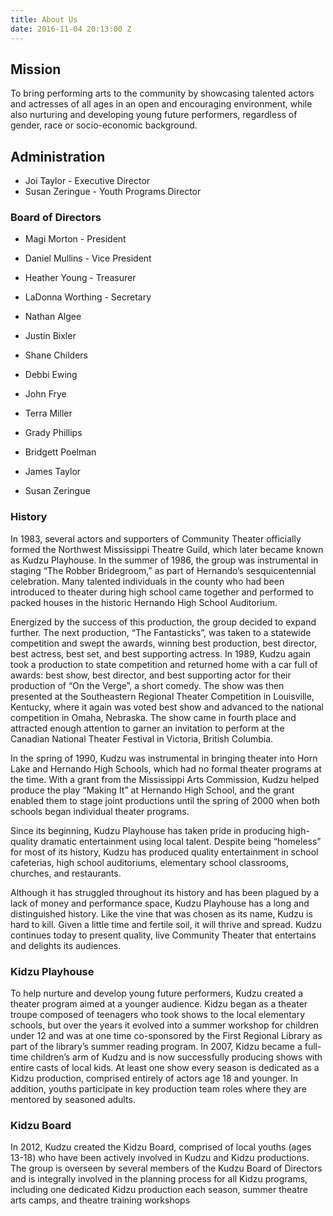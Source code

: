 ```yaml
---
title: About Us
date: 2016-11-04 20:13:00 Z
---
```


## Mission
To bring performing arts to the community by showcasing talented actors and actresses of all ages in an open and encouraging environment, while also nurturing and developing young future performers, regardless of gender, race or socio-economic background.

## Administration

* Joi Taylor - Executive Director
* Susan Zeringue - Youth Programs Director

### Board of Directors
* Magi Morton - President
* Daniel Mullins - Vice President
* Heather Young - Treasurer
* LaDonna Worthing - Secretary

* Nathan Algee
* Justin Bixler
* Shane Childers
* Debbi Ewing
* John Frye
* Terra Miller
* Grady Phillips
* Bridgett Poelman
* James Taylor
* Susan Zeringue

### History

In 1983, several actors and supporters of Community Theater officially formed the Northwest Mississippi Theatre Guild, which later became known as Kudzu Playhouse.  In the summer of 1986, the group was instrumental in staging “The Robber Bridegroom,” as part of Hernando’s sesquicentennial celebration. Many talented individuals in the county who had been introduced to theater during high school came together and performed to packed houses in the historic Hernando High School Auditorium.

Energized by the success of this production, the group decided to expand further.  The next production, “The Fantasticks”, was taken to a statewide competition and swept the awards, winning best production, best director, best actress, best set, and best supporting actress. In 1989, Kudzu again took a production to state competition and returned home with a car full of awards: best show, best director, and best supporting actor for their production of “On the Verge”, a short comedy. The show was then presented at the Southeastern Regional Theater Competition in Louisville, Kentucky, where it again was voted best show and advanced to the national competition in Omaha, Nebraska. The show came in fourth place and attracted enough attention to garner an invitation to perform at the Canadian National Theater Festival in Victoria, British Columbia.

In the spring of 1990, Kudzu was instrumental in bringing theater into Horn Lake and Hernando High Schools, which had no formal theater programs at the time. With a grant from the Mississippi Arts Commission, Kudzu helped produce the play “Making It” at Hernando High School, and the grant enabled them to stage joint productions until the spring of 2000 when both schools began individual theater programs.

Since its beginning, Kudzu Playhouse has taken pride in producing high-quality dramatic entertainment using local talent. Despite being “homeless” for most of its history, Kudzu has produced quality entertainment in school cafeterias, high school auditoriums, elementary school classrooms, churches, and restaurants.

Although it has struggled throughout its history and has been plagued by a lack of money and performance space, Kudzu Playhouse has a long and distinguished history. Like the vine that was chosen as its name, Kudzu is hard to kill. Given a little time and fertile soil, it will thrive and spread. Kudzu continues today to present quality, live Community Theater that entertains and delights its audiences.

### Kidzu Playhouse

To help nurture and develop young future performers, Kudzu created a theater program aimed at a younger audience. Kidzu began as a theater troupe composed of teenagers who took shows to the local elementary schools, but over the years it evolved into a summer workshop for children under 12 and was at one time co-sponsored by the First Regional Library as part of the library’s summer reading program. In 2007, Kidzu became a full-time children’s arm of Kudzu and is now successfully producing shows with entire casts of local kids.  At least one show every season is dedicated as a Kidzu production, comprised entirely of actors age 18 and younger. In addition, youths participate in key production team roles where they are mentored by seasoned adults.

### Kidzu Board

In 2012, Kudzu created the Kidzu Board, comprised of local youths (ages 13-18) who have been actively involved in Kudzu and Kidzu productions.  The group is overseen by several members of the Kudzu Board of Directors and is integrally involved in the planning process for all Kidzu programs, including one dedicated Kidzu production each season, summer theatre arts camps, and theatre training workshops